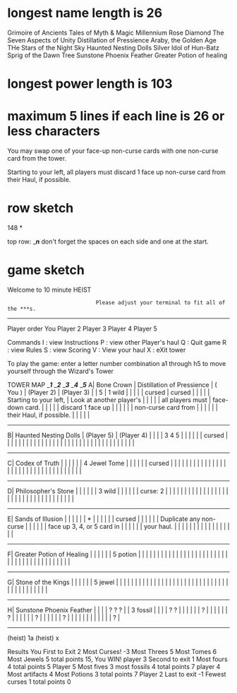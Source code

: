 # longest name length is 26
Grimoire of Ancients
Tales of Myth & Magic
Millennium Rose Diamond
The Seven Aspects of Unity
Distillation of Pressience
Araby, the Golden Age
THe Stars of the Night Sky
Haunted Nesting Dolls
Silver Idol of Hun-Batz
Sprig of the Dawn Tree
Sunstone Phoenix Feather
Greater Potion of healing

# longest power length is 103
# maximum 5 lines if each line is 26 or less characters
You may swap one of your
face-up non-curse cards
with one non-curse
card from the tower.

Starting to your left,
all players must
discard 1 face up
non-curse card from
their Haul, if possible.



# row sketch
148 *

  top row: ______________n_____________ don't forget the spaces on each side and one at the start.


# game sketch

Welcome to 10 minute HEIST

                                Please adjust your terminal to fit all of the ***s.
****************************************************************************************************************************************************

Player order
    You
    Player 2
    Player 3
    Player 4
    Player 5

Commands
    I : view Instructions
    P : view other Player's haul
    Q : Quit game
    R : view Rules
    S : view Scoring
    V : View your haul
    X : eXit tower

To play the game:
    enter a letter number combination 
    a1 through h5
    to move yourself through the Wizard's Tower

TOWER MAP
  ______________1_____________ ______________2_____________ ______________3_____________ ______________4_____________ ______________5_____________ 
A| Bone Crown                 | Distillation of Pressience |           ( You )          |          (Player 2)        |        (Player 3)          |
 | 5                          | 1 wild                     |                            |                            |                            |
 | cursed                     | cursed                     |                            |                            |                            |
 | Starting to your left,     | Look at another player's   |                            |                            |                            |
 | all players must           | face-down card.            |                            |                            |                            |
 | discard 1 face up          |                            |                            |                            |                            |
 | non-curse card from        |                            |                            |                            |                            |
 | their Haul, if possible.   |                            |                            |                            |                            |
  ---------------------------- ---------------------------- ---------------------------- ---------------------------- ---------------------------- 
B| Haunted Nesting Dolls      |           (Player 5)       |         (Player 4)         |                            |                            |
 | 3 4 5                      |                            |                            |                            |                            |
 | cursed                     |                            |                            |                            |                            |
 |                            |                            |                            |                            |                            |
 |                            |                            |                            |                            |                            |
 |                            |                            |                            |                            |                            |
 |                            |                            |                            |                            |                            |
 |                            |                            |                            |                            |                            |
  ---------------------------- ---------------------------- ---------------------------- ---------------------------- ----------------------------
C| Codex of Truth             |                            |                            |                            |                            |
 | 4 Jewel Tome               |                            |                            |                            |                            |
 | cursed                     |                            |                            |                            |                            |
 |                            |                            |                            |                            |                            |
 |                            |                            |                            |                            |                            |
 |                            |                            |                            |                            |                            |
 |                            |                            |                            |                            |                            |
 |                            |                            |                            |                            |                            |
  ---------------------------- ---------------------------- ---------------------------- ---------------------------- ---------------------------- 
D| Philosopher's Stone        |                            |                            |                            |                            |
 | 3 wild                     |                            |                            |                            |                            |
 | curse: 2                   |                            |                            |                            |                            |
 |                            |                            |                            |                            |                            |
 |                            |                            |                            |                            |                            |
 |                            |                            |                            |                            |                            |
 |                            |                            |                            |                            |                            |
 |                            |                            |                            |                            |                            |
  ---------------------------- ---------------------------- ---------------------------- ---------------------------- ---------------------------- 
E| Sands of Illusion          |                            |                            |                            |                            |
 | *                          |                            |                            |                            |                            |
 | cursed                     |                            |                            |                            |                            |
 | Duplicate any non-curse    |                            |                            |                            |                            |
 | face up 3, 4, or 5 card in |                            |                            |                            |                            |
 | your haul.                 |                            |                            |                            |                            |
 |                            |                            |                            |                            |                            |
 |                            |                            |                            |                            |                            |
  ---------------------------- ---------------------------- ---------------------------- ---------------------------- ---------------------------- 
F| Greater Potion of Healing  |                            |                            |                            |                            |
 | 5 potion                   |                            |                            |                            |                            |
 |                            |                            |                            |                            |                            |
 |                            |                            |                            |                            |                            |
 |                            |                            |                            |                            |                            |
 |                            |                            |                            |                            |                            |
 |                            |                            |                            |                            |                            |
 |                            |                            |                            |                            |                            |
  ---------------------------- ---------------------------- ---------------------------- ---------------------------- ---------------------------- 
G| Stone of the Kings         |                            |                            |                            |                            |
 | 5 jewel                    |                            |                            |                            |                            |
 |                            |                            |                            |                            |                            |
 |                            |                            |                            |                            |                            |
 |                            |                            |                            |                            |                            |
 |                            |                            |                            |                            |                            |
 |                            |                            |                            |                            |                            |
 |                            |                            |                            |                            |                            |
  ---------------------------- ---------------------------- ---------------------------- ---------------------------- ---------------------------- 
H| Sunstone Phoenix Feather   |                            |                            |                            |           ? ? ?            |
 | 3 fossil                   |                            |                            |                            |         ?       ?          |
 |                            |                            |                            |                            |                  ?         |
 |                            |                            |                            |                            |                 ?          |
 |                            |                            |                            |                            |               ?            |
 |                            |                            |                            |                            |             ?              |
 |                            |                            |                            |                            |                            |
 |                            |                            |                            |                            |             ?              |
  ---------------------------- ---------------------------- ---------------------------- ---------------------------- ---------------------------- 

  (heist) 1a
  (heist) x
  

  Results
    You
        First to Exit  2
        Most Curses!  -3
        Most Threes    5
        Most Tomes     6
        Most Jewels    5
            total points 15, You WIN!
    player 3
        Second to exit 1
        Most fours     4
            total points  5
    Player 5
        Most fives     3
        most fossils   4
            total points  7
    player 4
        Most artifacts 4
        Most Potions   3
            total points  7
    Player 2
        Last to exit  -1
        Fewest curses  1
            total points  0
   